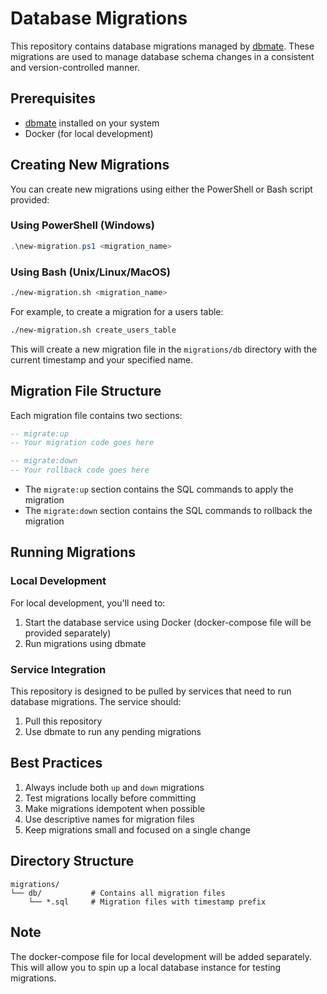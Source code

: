 # Database Migrations

This repository contains database migrations managed by [dbmate](https://github.com/amacneil/dbmate). These migrations are used to manage database schema changes in a consistent and version-controlled manner.

## Prerequisites

- [dbmate](https://github.com/amacneil/dbmate) installed on your system
- Docker (for local development)

## Creating New Migrations

You can create new migrations using either the PowerShell or Bash script provided:

### Using PowerShell (Windows)
```powershell
.\new-migration.ps1 <migration_name>
```

### Using Bash (Unix/Linux/MacOS)
```bash
./new-migration.sh <migration_name>
```

For example, to create a migration for a users table:
```bash
./new-migration.sh create_users_table
```

This will create a new migration file in the `migrations/db` directory with the current timestamp and your specified name.

## Migration File Structure

Each migration file contains two sections:
```sql
-- migrate:up
-- Your migration code goes here

-- migrate:down
-- Your rollback code goes here
```

- The `migrate:up` section contains the SQL commands to apply the migration
- The `migrate:down` section contains the SQL commands to rollback the migration

## Running Migrations

### Local Development
For local development, you'll need to:
1. Start the database service using Docker (docker-compose file will be provided separately)
2. Run migrations using dbmate

### Service Integration
This repository is designed to be pulled by services that need to run database migrations. The service should:
1. Pull this repository
2. Use dbmate to run any pending migrations

## Best Practices

1. Always include both `up` and `down` migrations
2. Test migrations locally before committing
3. Make migrations idempotent when possible
4. Use descriptive names for migration files
5. Keep migrations small and focused on a single change

## Directory Structure

```
migrations/
└── db/           # Contains all migration files
    └── *.sql     # Migration files with timestamp prefix
```

## Note
The docker-compose file for local development will be added separately. This will allow you to spin up a local database instance for testing migrations.
